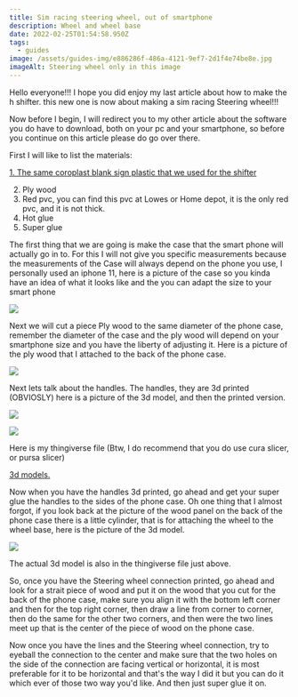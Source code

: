 ```yaml
---
title: Sim racing steering wheel, out of smartphone
description: Wheel and wheel base
date: 2022-02-25T01:54:58.950Z
tags:
  - guides
image: /assets/guides-img/e886286f-486a-4121-9ef7-2d1f4e74be8e.jpg
imageAlt: Steering wheel only in this image
---
```

Hello everyone!!! I hope you did enjoy my last article about how to make the h shifter. this new one is now about making a sim racing Steering wheel!!!

 Now before I begin, I will redirect you to my other article about the software you do have to download, both on your pc and your smartphone, so before you continue on this article please do go over there.

First I will like to list the materials:

[1. The same coroplast blank sign plastic that we used for the shifter](https://www.amazon.com/Corrugated-Plastic-Sheets-Coroplast-Intepro/dp/B00U6EOSYY/ref=sr_1_4?crid=JTKLETXG3FY4&keywords=blank+coroplast&qid=1645846597&sprefix=blank+coro%2Caps%2C93&sr=8-4)[](https://www.amazon.com/Corrugated-Plastic-Sheets-Coroplast-Intepro/dp/B00U6EOSYY/ref=sr_1_4?crid=JTKLETXG3FY4&keywords=blank+coroplast&qid=1645846597&sprefix=blank+coro%2Caps%2C93&sr=8-4)

2. Ply wood
3. Red pvc, you can find this pvc at Lowes or Home depot, it is the only red pvc, and it is not thick.
4. Hot glue
5. Super glue

The first thing that we are going is make the case that the smart phone will actually go in to. For this I will not give you specific measurements because the measurements of the Case will always depend on the phone you use, I personally used an iphone 11, here is a picture of the case so you kinda have an idea of what it looks like and the you can adapt the size to your smart phone

![](/assets/guides-img/85b859f4-9b54-40fb-9f29-0d9964a718d2.jpg)

Next we will cut a piece Ply wood to the same diameter of the phone case, remember the diameter of the case and the ply wood will depend on your smartphone size and you have the liberty of adjusting it. Here is a picture of the ply wood that I attached to the back of the phone case.

![](/assets/guides-img/593e1ebf-5387-4372-81de-3a4e759ef86d.jpg)

Next lets talk about the handles. The handles, they are 3d printed (OBVIOSLY) here is a picture of the 3d model, and then the printed version.

![](/assets/guides-img/steering-wheel-handle-3d-model-image.png)

![](/assets/guides-img/080acf9f-c145-44c1-859a-359ee876e0e7.jpg)

Here is my thingiverse file (Btw, I do recommend that you do use cura slicer, or pursa slicer)

[3d models.](https://www.thingiverse.com/thing:5265639)

Now when you have the handles 3d printed, go ahead and get your super glue the handles to the sides of the phone case. Oh one thing that I almost forgot, if you look back at the picture of the wood panel on the back of the phone case there is a little cylinder, that is for attaching the wheel to the wheel base, here is the picture of the 3d model.

![](/assets/guides-img/steering-wheel-pvc-conection-3d-image.png)

The actual 3d model is also in the thingiverse file just above.

So, once you have the Steering wheel connection printed, go ahead and look for a strait piece of wood and put it on the wood that you cut for the back of the phone case, make sure you align it with the bottom left corner and then for the top right corner, then draw a line from corner to corner, then do the same for the other two corners, and then were the two lines meet up that is the center of the piece of wood on the phone case. 



Now once you have the lines and the Steering wheel connection, try to eyeball the connection to the center and make sure that the two holes on the side of the connection are facing vertical or horizontal, it is most preferable for it to be horizontal and that's the way I did it but you can do it which ever of those two way you'd like. And then just super glue it on.

[](https://www.tinkercad.com/things/eaXw9Ls2fuw-phone-steering-wheel-handels/edit)